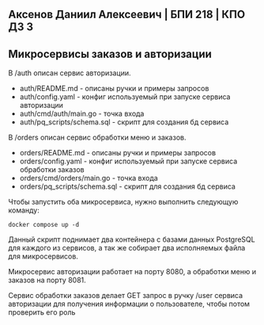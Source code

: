 ## Аксенов Даниил Алексеевич | БПИ 218 | КПО ДЗ 3

## Микросервисы заказов и авторизации

В /auth описан сервис авторизации. 
 - auth/README.md - описаны ручки и примеры запросов
 - auth/config.yaml - конфиг используемый при запуске сервиса авторизации
 - auth/cmd/auth/main.go - точка входа
 - auth/pq_scripts/schema.sql - скрипт для создания бд сервиса

В /orders описан сервис обработки меню и заказов.
  - orders/README.md - описаны ручки и примеры запросов
  - orders/config.yaml - конфиг используемый при запуске сервиса обработки заказов
  - orders/cmd/orders/main.go - точка входа
  - orders/pq_scripts/schema.sql - скрипт для создания бд сервиса

Чтобы запустить оба микросервиса, нужно выполнить следующую команду:
```
docker compose up -d
``` 

Данный скрипт поднимает два контейнера с базами данных PostgreSQL для каждого из сервисов, а так же собирает два исполняемых файла для микросервисов.

Микросервис авторизации работает на порту 8080, а обработки меню и заказов на порту 8081.

Сервис обработки заказов делает GET запрос в ручку /user сервиса авторизации для получения информации о пользователе, чтобы потом проверить его роль

